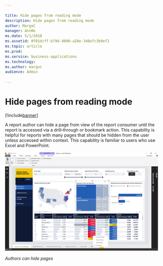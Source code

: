 ```yaml
---

title: Hide pages from reading mode
description: Hide pages from reading mode
author: MargoC
manager: AnnBe
ms.date: 5/1/2018
ms.assetid: 0f01dcff-b79d-4090-a20e-348efc3b9ef2
ms.topic: article
ms.prod: 
ms.service: business-applications
ms.technology: 
ms.author: margoc
audience: Admin

---
```

#  Hide pages from reading mode




[!include[banner](../../../includes/banner.md)]

A report author can hide a page from view of the report consumer until the
report is accessed via a drill‑through or bookmark action. This capability is
helpful for reports with many pages that should be hidden from the user unless
accessed within context. This capability is familiar to users who use Excel and
PowerPoint.

![A screenshot demonstrating that authors can hide pages](media/hide-pages-reading-mode-1.png "A screenshot demonstrating that authors can hide pages")

*Authors can hide pages*


